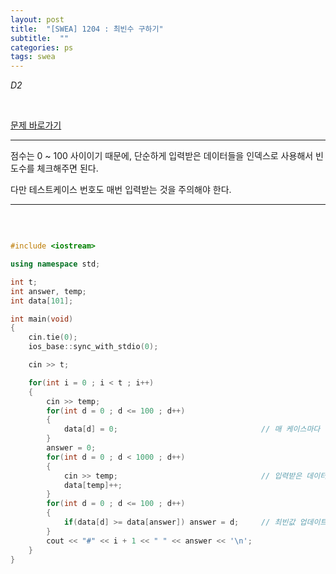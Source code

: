 ```yaml
---
layout: post
title:  "[SWEA] 1204 : 최빈수 구하기"
subtitle:  ""
categories: ps
tags: swea
---
```


*D2*

<br>

[문제 바로가기](https://swexpertacademy.com/main/code/problem/problemDetail.do?contestProbId=AV13zo1KAAACFAYh&categoryId=AV13zo1KAAACFAYh&categoryType=CODE&&&)

---

점수는 0 ~ 100 사이이기 때문에, 단순하게 입력받은 데이터들을 인덱스로 사용해서 빈도수를 체크해주면 된다.

다만 테스트케이스 번호도 매번 입력받는 것을 주의해야 한다.

---

<br>

```c++

#include <iostream>

using namespace std;

int t;
int answer, temp;
int data[101];

int main(void)
{
    cin.tie(0);
    ios_base::sync_with_stdio(0);

    cin >> t;

    for(int i = 0 ; i < t ; i++)
    {
        cin >> temp;
        for(int d = 0 ; d <= 100 ; d++)
        {
            data[d] = 0;                                // 매 케이스마다 빈도수 초기화
        }
        answer = 0;
        for(int d = 0 ; d < 1000 ; d++)
        {
            cin >> temp;                                // 입력받은 데이터들을 가지고 빈도수 카운트
            data[temp]++;
        }
        for(int d = 0 ; d <= 100 ; d++)
        {
            if(data[d] >= data[answer]) answer = d;     // 최빈값 업데이트, 동일값이 있을 시 더 큰 값으로 갱신
        }
        cout << "#" << i + 1 << " " << answer << '\n';
    }
}

```